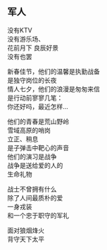 ## 军人

没有KTV  
没有游乐场、  
花前月下 良辰好景  
没有也罢


新春佳节，他们的温馨是执勤战备  
是独守岗位的长夜  
情人七夕，他们的浪漫是匆匆来信  
是行动前寥寥几笔：  
你还好吗，最近怎样...


他们的青春是荒山野岭  
雪域高原的哨岗  
立正、稍息  
是子弹击中靶心的声音  
他们的演习是战争  
战争是送给爱的人的  
生命礼物


战士不曾拥有什么  
除了人间最质朴的爱  
一身戎装  
和一个忠于职守的军礼


面对狼烟烽火  
背守天下太平
